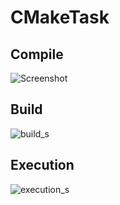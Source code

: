 # CMakeTask

## Compile
![Screenshot](https://github.com/anmoljaiswal076/CMakeTask/assets/47267722/6b864b18-1918-4e09-9d4d-0854532519a2)

## Build
![build_s](https://github.com/anmoljaiswal076/CMakeTask/assets/47267722/5d5edf73-9f89-41f3-bdda-1268a184de10)

## Execution
![execution_s](https://github.com/anmoljaiswal076/CMakeTask/assets/47267722/8e47c42c-4449-4e01-a5c0-385c66acc601)
